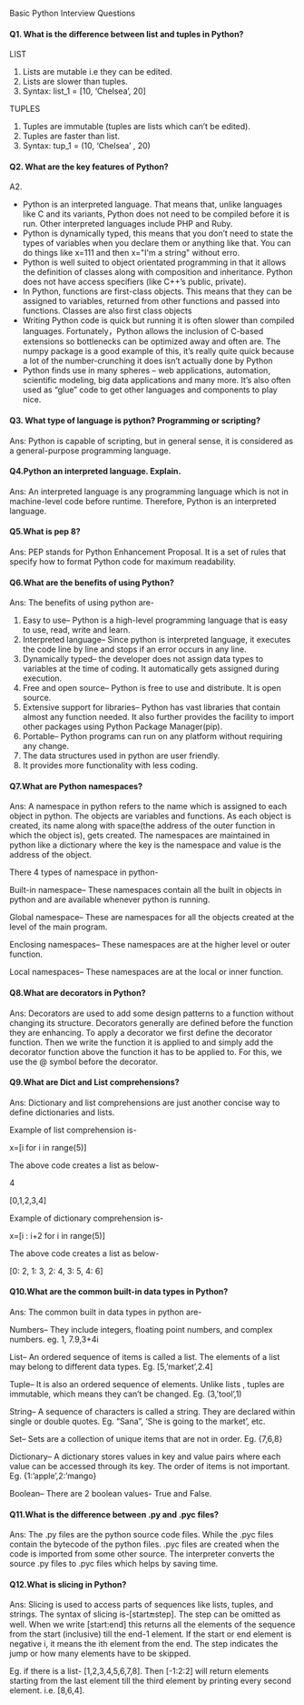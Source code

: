 Basic Python Interview Questions

<h4> Q1. What is the difference between list and tuples in Python? </h4>

LIST	
<ol>
  <li> Lists are mutable i.e they can be edited.</li>
  <li> Lists are slower than tuples. </li>
  <li> Syntax: list_1 = [10, ‘Chelsea’, 20] </li>
  </ol>
TUPLES
<ol>
  <li> Tuples are immutable (tuples are lists which can’t be edited).</li>
  <li>Tuples are faster than list.</li>
	<li>Syntax: tup_1 = (10, ‘Chelsea’ , 20)</li>
  </ol>

<h4> Q2. What are the key features of Python? </h4>
A2. <ul> 
  <li> Python is an interpreted language. That means that, unlike languages like C and its variants, Python does not need to be compiled before it is run. Other interpreted languages include PHP and Ruby.</li>
<li> Python is dynamically typed, this means that you don’t need to state the types of variables when you declare them or anything like that. You can do things like x=111 and then x="I'm a string" without erro.</li>
<li> Python is well suited to object orientated programming in that it allows the definition of classes along with composition and inheritance. Python does not have access specifiers (like C++’s public, private).</li>
<li> In Python, functions are first-class objects. This means that they can be assigned to variables, returned from other functions and passed into functions. Classes are also first class objects</li>
<li> Writing Python code is quick but running it is often slower than compiled languages. Fortunately，Python allows the inclusion of C-based extensions so bottlenecks can be optimized away and often are. The numpy package is a good example of this, it’s really quite quick because a lot of the number-crunching it does isn’t actually done by Python</li>
<li> Python finds use in many spheres – web applications, automation, scientific modeling, big data applications and many more. It’s also often used as “glue” code to get other languages and components to play nice.
</ul>

<h4> Q3. What type of language is python? Programming or scripting? </h4>
Ans: Python is capable of scripting, but in general sense, it is considered as a general-purpose programming language.

<h4> Q4.Python an interpreted language. Explain.</h4>
Ans: An interpreted language is any programming language which is not in machine-level code before runtime. Therefore, Python is an interpreted language.

<h4> Q5.What is pep 8?</h4> 
Ans: PEP stands for Python Enhancement Proposal. It is a set of rules that specify how to format Python code for maximum readability.

<h4> Q6.What are the benefits of using Python?</h4>

Ans: The benefits of using python are-
<ol>
<li> Easy to use– Python is a high-level programming language that is easy to use, read, write and learn. </li> 
<li> Interpreted language– Since python is interpreted language, it executes the code line by line and stops if an error occurs in any line.</li>
<li> Dynamically typed– the developer does not assign data types to variables at the time of coding. It automatically gets assigned during execution.</li>
<li> Free and open source– Python is free to use and distribute. It is open source.</li>
<li> Extensive support for libraries– Python has vast libraries that contain almost any function needed. It also further provides the facility to import other packages using Python Package Manager(pip).</li>
<li> Portable– Python programs can run on any platform without requiring any change.</li>
<li> The data structures used in python are user friendly.</li>
<li> It provides more functionality with less coding.</li>
</ol>

<h4> Q7.What are Python namespaces? </h4>

Ans: A namespace in python refers to the name which is assigned to each object in python. The objects are variables and functions. As each object is created, its name along with space(the address of the outer function in which the object is), gets created. The namespaces are maintained in python like a dictionary where the key is the namespace and value is the address of the object. 

There 4 types of namespace in python-

Built-in namespace– These namespaces contain all the built in objects in python and are available whenever python is running.

Global namespace– These are namespaces for all the objects created at the level of the main program.

Enclosing namespaces– These namespaces are at the higher level or outer function.

Local namespaces– These namespaces are at the local or inner function.

<h4> Q8.What are decorators in Python?</h4> 

Ans: Decorators are used to add some design patterns to a function without changing its structure. Decorators generally are defined before the function they are enhancing. To apply a decorator we first define the decorator function. Then we write the function it is applied to and simply add the decorator function above the function it has to be applied to. For this, we use the @ symbol before the decorator.

<h4> Q9.What are Dict and List comprehensions?</h4> 

Ans: Dictionary and list comprehensions are just another concise way to define dictionaries and lists.

Example of list comprehension is-

x=[i for i in range(5)]

The above code creates a list as below-

4

[0,1,2,3,4]

Example of dictionary comprehension is-

x=[i : i+2 for i in range(5)]

The above code creates a list as below-

[0: 2, 1: 3, 2: 4, 3: 5, 4: 6]

<h4> Q10.What are the common built-in data types in Python?</h4>

Ans: The common built in data types in python are-

Numbers– They include integers, floating point numbers, and complex numbers. eg. 1, 7.9,3+4i

List– An ordered sequence of items is called a list. The elements of a list may belong to different data types. Eg. [5,’market’,2.4]

Tuple– It is also an ordered sequence of elements. Unlike lists , tuples are immutable, which means they can’t be changed. Eg. (3,’tool’,1)

String– A sequence of characters is called a string. They are declared within single or double quotes. Eg. “Sana”, ‘She is going to the market’, etc.

Set– Sets are a collection of unique items that are not in order. Eg. {7,6,8}

Dictionary– A dictionary stores values in key and value pairs where each value can be accessed through its key. The order of items is not important. Eg. {1:’apple’,2:’mango}

Boolean– There are 2 boolean values- True and False.

<h4> Q11.What is the difference between .py and .pyc files?</h4>

Ans: The .py files are the python source code files. While the .pyc files contain the bytecode of the python files. .pyc files are created when the code is imported from some other source. The interpreter converts the source .py files to .pyc files which helps by saving time.

<h4> Q12.What is slicing in Python?</h4>

Ans: Slicing is used to access parts of sequences like lists, tuples, and strings. The syntax of slicing is-[start:end:step]. 
The step can be omitted as well. When we write [start:end] this returns all the elements of the sequence from the start (inclusive) till the end-1 element. If the start or end element is negative i, it means the ith element from the end. The step indicates the jump or how many elements have to be skipped. 

Eg. if there is a list- [1,2,3,4,5,6,7,8]. Then [-1:2:2] will return elements starting from the last element till the third element by printing every second element.
i.e. [8,6,4].

<!--
Q13.What are Keywords in Python?

Ans: Keywords in python are reserved words that have special meaning.They are generally used to define type of variables. Keywords cannot be used for variable or function names. There are following 33 keywords in python-

And
Or
Not
If
Elif
Else
For
While
Break
 As
Def
Lambda
Pass
Return
True
False
Try
With
Assert
Class
Continue
Del
Except
Finally
From
Global
Import
In
Is
None
Nonlocal
Raise
Yield

Q14.What are Literals in Python and explain about different Literals

Ans: A literal in python source code represents a fixed value for primitive data types. There are 5 types of literals in python-

String literals– A string literal is created by assigning some text enclosed in single or double quotes to a variable. To create multiline literals, assign the multiline text enclosed in triple quotes. Eg.name=”Tanya”
A character literal– It is created by assigning a single character enclosed in double quotes. Eg. a=’t’
Numeric literals– They include numeric values that can be either integer, floating point value, or a complex number. Eg. a=50
Boolean literals– These can be 2 values- either True or False.
Literal Collections– These are of 4 types-
a) List collections-Eg. a=[1,2,3,’Amit’]

             b) Tuple literals- Eg. a=(5,6,7,8)

c) Dictionary literals- Eg. dict={1: ’apple’, 2: ’mango, 3: ’banana`’}

d) Set literals- Eg. {“Tanya”, “Rohit”, “Mohan”}

6. Special literal- Python has 1 special literal None which is used to return a null variable.

Q15.How to combine dataframes in pandas?

Ans: The dataframes in python can be combined in the following ways-

Concatenating them by stacking the 2 dataframes vertically.
Concatenating them by stacking the 2 dataframes horizontally.
Combining them on a common column. This is referred to as joining.
The concat() function is used to concatenate two dataframes. Its syntax is- pd.concat([dataframe1, dataframe2]).

Dataframes are joined together on a common column called a key. When we combine all the rows in dataframe it is union and the join used is outer join. While, when we combine the common rows or intersection, the join used is the inner join. Its syntax is- pd.concat([dataframe1, dataframe2], axis=’axis’, join=’type_of_join)

Q16.What are the new features added in Python 3.9.0.0 version?

Ans: The new features in Python 3.9.0.0 version are-

 New Dictionary functions Merge(|) and Update(|=)
New String Methods to Remove Prefixes and Suffixes
Type Hinting Generics in Standard Collections
New Parser based on PEG rather than LL1
New modules like zoneinfo and graphlib
Improved Modules like ast, asyncio, etc.
Optimizations such as optimized idiom for assignment, signal handling, optimized python built ins, etc.
Deprecated functions and commands such as deprecated parser and symbol modules, deprecated functions, etc.
Removal of erroneous methods, functions, etc.

Q17. How is memory managed in Python?
Ans: Memory is managed in Python in the following ways:

Memory management in python is managed by Python private heap space. All Python objects and data structures are located in a private heap. The programmer does not have access to this private heap. The python interpreter takes care of this instead.
The allocation of heap space for Python objects is done by Python’s memory manager. The core API gives access to some tools for the programmer to code.
Python also has an inbuilt garbage collector, which recycles all the unused memory and so that it can be made available to the heap space.

Q18. What is namespace in Python?
Ans: A namespace is a naming system used to make sure that names are unique to avoid naming conflicts.

Q19. What is PYTHONPATH?
Ans: It is an environment variable which is used when a module is imported. Whenever a module is imported, PYTHONPATH is also looked up to check for the presence of the imported modules in various directories. The interpreter uses it to determine which module to load.

Q20. What are python modules? Name some commonly used built-in modules in Python?
Ans: Python modules are files containing Python code. This code can either be functions classes or variables. A Python module is a .py file containing executable code.

Some of the commonly used built-in modules are:

os
sys
math
random
data time
JSON
Q21.What are local variables and global variables in Python?
Global Variables:

Variables declared outside a function or in global space are called global variables. These variables can be accessed by any function in the program.

Local Variables:

Any variable declared inside a function is known as a local variable. This variable is present in the local space and not in the global space.

Example:

1
2
3
4
5
6
a=2
def add():
b=3
c=a+b
print(c)
add()
Output: 5

When you try to access the local variable outside the function add(), it will throw an error.

Q22. Is python case sensitive?
Ans: Yes. Python is a case sensitive language.

Q23.What is type conversion in Python?
Ans: Type conversion refers to the conversion of one data type iinto another.

int() – converts any data type into integer type

float() – converts any data type into float type

ord() – converts characters into integer

hex() – converts integers to hexadecimal

oct() – converts integer to octal

tuple() – This function is used to convert to a tuple.

set() – This function returns the type after converting to set.

list() – This function is used to convert any data type to a list type.

dict() – This function is used to convert a tuple of order (key,value) into a dictionary.

str() – Used to convert integer into a string.

complex(real,imag) – This functionconverts real numbers to complex(real,imag) number.

Q24. How to install Python on Windows and set path variable?

Ans: To install Python on Windows, follow the below steps:

Install python from this link: https://www.python.org/downloads/
After this, install it on your PC. Look for the location where PYTHON has been installed on your PC using the following command on your command prompt: cmd python. 
Then go to advanced system settings and add a new variable and name it as PYTHON_NAME and paste the copied path.
Look for the path variable, select its value and select ‘edit’.
Add a semicolon towards the end of the value if it’s not present and then type %PYTHON_HOME% 
Q25. Is indentation required in python?
Ans: Indentation is necessary for Python. It specifies a block of code. All code within loops, classes, functions, etc is specified within an indented block. It is usually done using four space characters. If your code is not indented necessarily, it will not execute accurately and will throw errors as well.

Q26. What is the difference between Python Arrays and lists?
Ans: Arrays and lists, in Python, have the same way of storing data. But, arrays can hold only a single data type elements whereas lists can hold any data type elements.

Example:

1
2
3
4
5
import array as arr
My_Array=arr.array('i',[1,2,3,4])
My_list=[1,'abc',1.20]
print(My_Array)
print(My_list)
Output:

array(‘i’, [1, 2, 3, 4]) [1, ‘abc’, 1.2]

Course Curriculum
Data Science with Python Certification Training Course
Q27. What are functions in Python?
Ans: A function is a block of code which is executed only when it is called. To define a Python function, the def keyword is used.

Example:

1
2
3
def Newfunc():
print("Hi, Welcome to Edureka")
Newfunc(); #calling the function
Output: Hi, Welcome to Edureka

Q28.What is __init__?
Ans: __init__ is a method or constructor in Python. This method is automatically called to allocate memory when a new object/ instance of a class is created. All classes have the __init__ method.

Here is an example of how to use it.

1
2
3
4
5
6
7
8
9
10
11
class Employee:
def __init__(self, name, age,salary):
self.name = name
self.age = age
self.salary = 20000
E1 = Employee("XYZ", 23, 20000)
# E1 is the instance of class Employee.
#__init__ allocates memory for E1. 
print(E1.name)
print(E1.age)
print(E1.salary)
Output:

XYZ

23

20000

Q29.What is a lambda function?
Ans: An anonymous function is known as a lambda function. This function can have any number of parameters but, can have just one statement.

Example:

1
2
a = lambda x,y : x+y
print(a(5, 6))
Output: 11

Q30. What is self in Python?
Ans: Self is an instance or an object of a class. In Python, this is explicitly included as the first parameter. However, this is not the case in Java where it’s optional.  It helps to differentiate between the methods and attributes of a class with local variables.

The self variable in the init method refers to the newly created object while in other methods, it refers to the object whose method was called.

Q31. How does break, continue and pass work?
Break	Allows loop termination when some condition is met and the control is transferred to the next statement.
Continue	Allows skipping some part of a loop when some specific condition is met and the control is transferred to the beginning of the loop
Pass	Used when you need some block of code syntactically, but you want to skip its execution. This is basically a null operation. Nothing happens when this is executed.
Q32. What does [::-1} do?
Ans: [::-1] is used to reverse the order of an array or a sequence.
For example:
1
2
3
import array as arr
My_Array=arr.array('i',[1,2,3,4,5])
My_Array[::-1]
Output: array(‘i’, [5, 4, 3, 2, 1])

[::-1] reprints a reversed copy of ordered data structures such as an array or a list. the original array or list remains unchanged.
 

Q33. How can you randomize the items of a list in place in Python?
Ans: Consider the example shown below:

1
2
3
4
from random import shuffle
x = ['Keep', 'The', 'Blue', 'Flag', 'Flying', 'High']
shuffle(x)
print(x)
The output of the following code is as below.

['Flying', 'Keep', 'Blue', 'High', 'The', 'Flag']
Q34. What are python iterators?
Ans: Iterators are objects which can be traversed though or iterated upon.

Q35. How can you generate random numbers in Python?
Ans: Random module is the standard module that is used to generate a random number. The method is defined as:

1
2
import random
random.random
The statement random.random() method return the floating point number that is in the range of [0, 1). The function generates random float numbers. The methods that are used with the random class are the bound methods of the hidden instances. The instances of the Random can be done to show the multi-threading programs that creates a different instance of individual threads. The other random generators that are used in this are:

randrange(a, b): it chooses an integer and define the range in-between [a, b). It returns the elements by selecting it randomly from the range that is specified. It doesn’t build a range object.
uniform(a, b): it chooses a floating point number that is defined in the range of [a,b).Iyt returns the floating point number
normalvariate(mean, sdev): it is used for the normal distribution where the mu is a mean and the sdev is a sigma that is used for standard deviation.
The Random class that is used and instantiated creates independent multiple random number generators.
Python Interview Questions
Q36. What is the difference between range & xrange?
Ans: For the most part, xrange and range are the exact same in terms of functionality. They both provide a way to generate a list of integers for you to use, however you please. The only difference is that range returns a Python list object and x range returns an xrange object.

This means that xrange doesn’t actually generate a static list at run-time like range does. It creates the values as you need them with a special technique called yielding. This technique is used with a type of object known as generators. That means that if you have a really gigantic range you’d like to generate a list for, say one billion, xrange is the function to use.

This is especially true if you have a really memory sensitive system such as a cell phone that you are working with, as range will use as much memory as it can to create your array of integers, which can result in a Memory Error and crash your program. It’s a memory hungry beast.

Q37. How do you write comments in python?
Ans: Comments in Python start with a # character. However, alternatively at times, commenting is done using docstrings(strings enclosed within triple quotes).

Example:

1
2
3
<span data-mce-type="bookmark" style="display: inline-block; width: 0px; overflow: hidden; line-height: 0;" class="mce_SELRES_end"></span>
<pre><span>#Comments in Python start like this
print("Comments in Python start with a #")
Output:  Comments in Python start with a #

Q38. What is pickling and unpickling?
Ans: Pickle module accepts any Python object and converts it into a string representation and dumps it into a file by using dump function, this process is called pickling. While the process of retrieving original Python objects from the stored string representation is called unpickling.

Q39. What are the generators in python?
Ans: Functions that return an iterable set of items are called generators.

Q40. How will you capitalize the first letter of string?
Ans: In Python, the capitalize() method capitalizes the first letter of a string. If the string already consists of a capital letter at the beginning, then, it returns the original string.

Q41. How will you convert a string to all lowercase?
Ans: To convert a string to lowercase, lower() function can be used.

Example:

1
2
stg='ABCD'
print(stg.lower())
Output: abcd

Q42. How to comment multiple lines in python?
Ans: Multi-line comments appear in more than one line. All the lines to be commented are to be prefixed by a #. You can also a very good shortcut method to comment multiple lines. All you need to do is hold the ctrl key and left click in every place wherever you want to include a # character and type a # just once. This will comment all the lines where you introduced your cursor.

Q43.What are docstrings in Python?
Ans: Docstrings are not actually comments, but, they are documentation strings. These docstrings are within triple quotes. They are not assigned to any variable and therefore, at times, serve the purpose of comments as well.

Example:

1
2
3
4
5
6
7
8
"""
Using docstring as a comment.
This code divides 2 numbers
"""
x=8
y=4
z=x/y
print(z)
Output: 2.0

Q44. What is the purpose of ‘is’, ‘not’ and ‘in’ operators?
Ans: Operators are special functions. They take one or more values and produce a corresponding result.

is: returns true when 2 operands are true  (Example: “a” is ‘a’)

not: returns the inverse of the boolean value

in: checks if some element is present in some sequence

Q45. What is the usage of help() and dir() function in Python?
Ans: Help() and dir() both functions are accessible from the Python interpreter and used for viewing a consolidated dump of built-in functions. 

Help() function: The help() function is used to display the documentation string and also facilitates you to see the help related to modules, keywords, attributes, etc.
Dir() function: The dir() function is used to display the defined symbols.
Q46. Whenever Python exits, why isn’t all the memory de-allocated?
Ans:

Whenever Python exits, especially those Python modules which are having circular references to other objects or the objects that are referenced from the global namespaces are not always de-allocated or freed.
It is impossible to de-allocate those portions of memory that are reserved by the C library.
On exit, because of having its own efficient clean up mechanism, Python would try to de-allocate/destroy every other object.
Q47. What is a dictionary in Python?
Ans: The built-in datatypes in Python is called dictionary. It defines one-to-one relationship between keys and values. Dictionaries contain pair of keys and their corresponding values. Dictionaries are indexed by keys.

Let’s take an example:

The following example contains some keys. Country, Capital & PM. Their corresponding values are India, Delhi and Modi respectively.

1
dict={'Country':'India','Capital':'Delhi','PM':'Modi'}
1
print dict[Country]
Output:India
1
print dict[Capital]
Output:Delhi
1
print dict[PM]
Output:Modi
Q48. How can the ternary operators be used in python?
Ans: The Ternary operator is the operator that is used to show the conditional statements. This consists of the true or false values with a statement that has to be evaluated for it.

Syntax:

The Ternary operator will be given as:
[on_true] if [expression] else [on_false]x, y = 25, 50big = x if x < y else y

Example:

The expression gets evaluated like if x<y else y, in this case if x<y is true then the value is returned as big=x and if it is incorrect then big=y will be sent as a result.

Q49. What does this mean: *args, **kwargs? And why would we use it?
Ans: We use *args when we aren’t sure how many arguments are going to be passed to a function, or if we want to pass a stored list or tuple of arguments to a function. **kwargs is used when we don’t know how many keyword arguments will be passed to a function, or it can be used to pass the values of a dictionary as keyword arguments. The identifiers args and kwargs are a convention, you could also use *bob and **billy but that would not be wise.

Q50. What does len() do?
Ans: It is used to determine the length of a string, a list, an array, etc.

Example:

1
2
stg='ABCD'
len(stg)
Output:4

Python Interview Questions
Q51. Explain split(), sub(), subn() methods of “re” module in Python.
Ans: To modify the strings, Python’s “re” module is providing 3 methods. They are:

split() – uses a regex pattern to “split” a given string into a list.
sub() – finds all substrings where the regex pattern matches and then replace them with a different string
subn() – it is similar to sub() and also returns the new string along with the no. of replacements.
Q52. What are negative indexes and why are they used?
Ans: The sequences in Python are indexed and it consists of the positive as well as negative numbers. The numbers that are positive uses ‘0’ that is uses as first index and ‘1’ as the second index and the process goes on like that.

The index for the negative number starts from ‘-1’ that represents the last index in the sequence and ‘-2’ as the penultimate index and the sequence carries forward like the positive number.

The negative index is used to remove any new-line spaces from the string and allow the string to except the last character that is given as S[:-1]. The negative index is also used to show the index to represent the string in correct order.

Q53. What are Python packages?
Ans: Python packages are namespaces containing multiple modules.

Q54.How can files be deleted in Python?
Ans: To delete a file in Python, you need to import the OS Module. After that, you need to use the os.remove() function.

Example:

1
2
import os
os.remove("xyz.txt")
Q55. What are the built-in types of python?
Ans: Built-in types in Python are as follows –

Integers
Floating-point
Complex numbers
Strings
Boolean
Built-in functions
Q56. What advantages do NumPy arrays offer over (nested) Python lists?
Ans: 

Python’s lists are efficient general-purpose containers. They support (fairly) efficient insertion, deletion, appending, and concatenation, and Python’s list comprehensions make them easy to construct and manipulate.
They have certain limitations: they don’t support “vectorized” operations like elementwise addition and multiplication, and the fact that they can contain objects of differing types mean that Python must store type information for every element, and must execute type dispatching code when operating on each element.
NumPy is not just more efficient; it is also more convenient. You get a lot of vector and matrix operations for free, which sometimes allow one to avoid unnecessary work. And they are also efficiently implemented.
NumPy array is faster and You get a lot built in with NumPy, FFTs, convolutions, fast searching, basic statistics, linear algebra, histograms, etc. 
Q57. How to add values to a python array?
Ans: Elements can be added to an array using the append(), extend() and the insert (i,x) functions.

Example:

1
2
3
4
5
6
7
a=arr.array('d', [1.1 , 2.1 ,3.1] )
a.append(3.4)
print(a)
a.extend([4.5,6.3,6.8])
print(a)
a.insert(2,3.8)
print(a)
Output:

array(‘d’, [1.1, 2.1, 3.1, 3.4])

array(‘d’, [1.1, 2.1, 3.1, 3.4, 4.5, 6.3, 6.8])

array(‘d’, [1.1, 2.1, 3.8, 3.1, 3.4, 4.5, 6.3, 6.8])

Q58. How to remove values to a python array?
Ans: Array elements can be removed using pop() or remove() method. The difference between these two functions is that the former returns the deleted value whereas the latter does not.

Example:

1
2
3
4
5
a=arr.array('d', [1.1, 2.2, 3.8, 3.1, 3.7, 1.2, 4.6])
print(a.pop())
print(a.pop(3))
a.remove(1.1)
print(a)
Output:

4.6

3.1

array(‘d’, [2.2, 3.8, 3.7, 1.2])

Q59. Does Python have OOps concepts?
Ans: Python is an object-oriented programming language. This means that any program can be solved in python by creating an object model. However, Python can be treated as procedural as well as structural language.

Check out these AI and ML courses by E & ICT Academy NIT Warangal to learn Python usage in AI ML and build a successful career.

Q60. What is the difference between deep and shallow copy?
Ans: Shallow copy is used when a new instance type gets created and it keeps the values that are copied in the new instance. Shallow copy is used to copy the reference pointers just like it copies the values. These references point to the original objects and the changes made in any member of the class will also affect the original copy of it. Shallow copy allows faster execution of the program and it depends on the size of the data that is used.

Deep copy is used to store the values that are already copied. Deep copy doesn’t copy the reference pointers to the objects. It makes the reference to an object and the new object that is pointed by some other object gets stored. The changes made in the original copy won’t affect any other copy that uses the object. Deep copy makes execution of the program slower due to making certain copies for each object that is been called.

Data Science Training
Q61. How is Multithreading achieved in Python?
Ans: 

Python has a multi-threading package but if you want to multi-thread to speed your code up, then it’s usually not a good idea to use it.
Python has a construct called the Global Interpreter Lock (GIL). The GIL makes sure that only one of your ‘threads’ can execute at any one time. A thread acquires the GIL, does a little work, then passes the GIL onto the next thread.
This happens very quickly so to the human eye it may seem like your threads are executing in parallel, but they are really just taking turns using the same CPU core.
All this GIL passing adds overhead to execution. This means that if you want to make your code run faster then using the threading package often isn’t a good idea.
Q62. What is the process of compilation and linking in python?
Ans: The compiling and linking allows the new extensions to be compiled properly without any error and the linking can be done only when it passes the compiled procedure. If the dynamic loading is used then it depends on the style that is being provided with the system. The python interpreter can be used to provide the dynamic loading of the configuration setup files and will rebuild the interpreter.

The steps that are required in this as:

Create a file with any name and in any language that is supported by the compiler of your system. For example file.c or file.cpp
Place this file in the Modules/ directory of the distribution which is getting used.
Add a line in the file Setup.local that is present in the Modules/ directory.
Run the file using spam file.o
After a successful run of this rebuild the interpreter by using the make command on the top-level directory.
If the file is changed then run rebuildMakefile by using the command as ‘make Makefile’.
Q63. What are Python libraries? Name a few of them.
Python libraries are a collection of Python packages. Some of the majorly used python libraries are – Numpy, Pandas, Matplotlib, Scikit-learn and many more.

Q64. What is split used for?
The split() method is used to separate a given string in Python.

Example:

1
2
a="edureka python"
print(a.split())
Output:  [‘edureka’, ‘python’]

Q65. How to import modules in python?

Modules can be imported using the import keyword.  You can import modules in three ways-

Example:

1
2
3
import array           #importing using the original module name
import array as arr    # importing using an alias name
from array import *    #imports everything present in the array module
Next, in this Python Interview Questions blog, let’s have a look at Object Oriented Concepts in Python.

OOPS Python Interview Questions
Q66. Explain Inheritance in Python with an example.
Ans: Inheritance allows One class to gain all the members(say attributes and methods) of another class. Inheritance provides code reusability, makes it easier to create and maintain an application. The class from which we are inheriting is called super-class and the class that is inherited is called a derived / child class.

They are different types of inheritance supported by Python:

Single Inheritance – where a derived class acquires the members of a single super class.
Multi-level inheritance – a derived class d1 in inherited from base class base1, and d2 are inherited from base2.
Hierarchical inheritance – from one base class you can inherit any number of child classes
Multiple inheritance – a derived class is inherited from more than one base class.
Q67. How are classes created in Python? 
Ans: Class in Python is created using the class keyword.

Example:

1
2
3
4
5
class Employee:
def __init__(self, name):
self.name = name
E1=Employee("abc")
print(E1.name)
Output: abc

Q68. What is monkey patching in Python?
Ans: In Python, the term monkey patch only refers to dynamic modifications of a class or module at run-time.

Consider the below example:

1
2
3
4
# m.py
class MyClass:
def f(self):
print "f()"
We can then run the monkey-patch testing like this:

1
2
3
4
5
6
7
import m
def monkey_f(self):
print "monkey_f()"
 
m.MyClass.f = monkey_f
obj = m.MyClass()
obj.f()
The output will be as below:

monkey_f()
As we can see, we did make some changes in the behavior of f() in MyClass using the function we defined, monkey_f(), outside of the module m.

Q69. Does python support multiple inheritance?
Ans: Multiple inheritance means that a class can be derived from more than one parent classes. Python does support multiple inheritance, unlike Java.

Q70. What is Polymorphism in Python?
Ans: Polymorphism means the ability to take multiple forms. So, for instance, if the parent class has a method named ABC then the child class also can have a method with the same name ABC having its own parameters and variables. Python allows polymorphism.

Q71. Define encapsulation in Python?
Ans: Encapsulation means binding the code and the data together. A Python class in an example of encapsulation.

Q72. How do you do data abstraction in Python?
Ans: Data Abstraction is providing only the required details and hiding the implementation from the world. It can be achieved in Python by using interfaces and abstract classes.

Q73.Does python make use of access specifiers?
Ans: Python does not deprive access to an instance variable or function. Python lays down the concept of prefixing the name of the variable, function or method with a single or double underscore to imitate the behavior of protected and private access specifiers.  
Q74. How to create an empty class in Python? 
Ans: An empty class is a class that does not have any code defined within its block. It can be created using the pass keyword. However, you can create objects of this class outside the class itself. IN PYTHON THE PASS command does nothing when its executed. it’s a null statement. 
For example-
1
2
3
4
5
class a:
  pass
obj=a()
obj.name="xyz"
print("Name = ",obj.name)
Output: 

Name =  xyz
Q75. What does an object() do?

Ans: It returns a featureless object that is a base for all classes. Also, it does not take any parameters.
Next, let us have a look at some Basic Python Programs in this Python Interview Questions.
Basic Python Programs – Python Interview Questions
Q76. Write a program in Python to execute the Bubble sort algorithm.
1
2
3
4
5
6
7
8
9
10
def bs(a):
# a = name of list
   b=len(a)-1nbsp; 
# minus 1 because we always compare 2 adjacent values
   for x in range(b):
        for y in range(b-x):
              a[y]=a[y+1]
   
   a=[32,5,3,6,7,54,87]
   bs(a)
Output:  [3, 5, 6, 7, 32, 54, 87]

Python Interview Questions
Q77. Write a program in Python to produce Star triangle.
1
2
3
4
def pyfunc(r):
    for x in range(r):
        print(' '*(r-x-1)+'*'*(2*x+1))    
pyfunc(9)
Output:

        *
       ***
      *****
     *******
    *********
   ***********
  *************
 ***************
*****************

Q78. Write a program to produce Fibonacci series in Python.
1
2
3
4
5
6
7
8
9
10
11
12
# Enter number of terms needednbsp;#0,1,1,2,3,5....
a=int(input("Enter the terms"))
f=0;#first element of series
s=1#second element of series
if a=0:
   print("The requested series is",f)
else:
  print(f,s,end=" ")
   for x in range(2,a): 
         print(next,end=" ")
         f=s
         s=next
 

Output: Enter the terms 5 0 1 1 2 3

Q79. Write a program in Python to check if a number is prime.
1
2
3
4
5
6
7
8
9
10
a=int(input("enter number"))
if a=1:
   for x in range(2,a):
         if(a%x)==0:
          print("not prime")
   break
   else:
      print("Prime")
else:
   print("not prime")
Output:

enter number 3

Prime

Q80. Write a program in Python to check if a sequence is a Palindrome.
1
2
3
4
5
6
a=input("enter sequence")
b=a[::-1]
if a==b:
  print("palindrome")
else:
  print("Not a Palindrome")
Output:

enter sequence 323 palindrome

Q81. Write a one-liner that will count the number of capital letters in a file. Your code should work even if the file is too big to fit in memory.
Ans:  Let us first write a multiple line solution and then convert it to one-liner code.

1
2
3
4
5
6
with open(SOME_LARGE_FILE) as fh:
count = 0
text = fh.read()
for character in text:
    if character.isupper():
count += 1
We will now try to transform this into a single line.

1
count sum(1 for line in fh for character in line if character.isupper())
Q82. Write a sorting algorithm for a numerical dataset in Python.
Ans: The following code can be used to sort a list in Python:

1
2
3
4
list = ["1", "4", "0", "6", "9"]
list = [int(i) for i in list]
list.sort()
print (list)
Q83. Looking at the below code, write down the final values of A0, A1, …An.
1
2
3
4
5
6
7
A0 = dict(zip(('a','b','c','d','e'),(1,2,3,4,5)))
A1 = range(10)A2 = sorted([i for i in A1 if i in A0])
A3 = sorted([A0[s] for s in A0])
A4 = [i for i in A1 if i in A3]
A5 = {i:i*i for i in A1}
A6 = [[i,i*i] for i in A1]
print(A0,A1,A2,A3,A4,A5,A6)
Ans: The following will be the final outputs of A0, A1, … A6


A0 = {'a': 1, 'c': 3, 'b': 2, 'e': 5, 'd': 4} # the order may vary
A1 = range(0, 10) 
A2 = []
A3 = [1, 2, 3, 4, 5]
A4 = [1, 2, 3, 4, 5]
A5 = {0: 0, 1: 1, 2: 4, 3: 9, 4: 16, 5: 25, 6: 36, 7: 49, 8: 64, 9: 81}
A6 = [[0, 0], [1, 1], [2, 4], [3, 9], [4, 16], [5, 25], [6, 36], [7, 49], [8, 64], [9, 81]]

Next, in this Python Interview Questions let's have a look at some Python Libraries 
Python Libraries – Python Interview Questions
Q84. Explain what Flask is and its benefits?
Ans: Flask is a web microframework for Python based on “Werkzeug, Jinja2 and good intentions” BSD license. Werkzeug and Jinja2 are two of its dependencies. This means it will have little to no dependencies on external libraries.  It makes the framework light while there is a little dependency to update and fewer security bugs.

A session basically allows you to remember information from one request to another. In a flask, a session uses a signed cookie so the user can look at the session contents and modify. The user can modify the session if only it has the secret key Flask.secret_key.

Q85. Is Django better than Flask?
Ans: Django and Flask map the URL’s or addresses typed in the web browsers to functions in Python. 

Flask is much simpler compared to Django but, Flask does not do a lot for you meaning you will need to specify the details, whereas Django does a lot for you wherein you would not need to do much work. Django consists of prewritten code, which the user will need to analyze whereas Flask gives the users to create their own code, therefore, making it simpler to understand the code. Technically both are equally good and both contain their own pros and cons.

Q86. Mention the differences between Django, Pyramid and Flask.
Ans: 

Flask is a “microframework” primarily build for a small application with simpler requirements. In flask, you have to use external libraries. Flask is ready to use.
Pyramid is built for larger applications. It provides flexibility and lets the developer use the right tools for their project. The developer can choose the database, URL structure, templating style and more. Pyramid is heavy configurable.
Django can also be used for larger applications just like Pyramid. It includes an ORM.
Q87. Discuss Django architecture.
Ans: Django MVT Pattern:

Django Architecture - Python Interview Questions - EdurekaFigure:  Python Interview Questions – Django Architecture

The developer provides the Model, the view and the template then just maps it to a URL and Django does the magic to serve it to the user.

Q88. Explain how you can set up the Database in Django.
Ans: You can use the command edit mysite/setting.py, it is a normal python module with module level representing Django settings.

Django uses SQLite by default; it is easy for Django users as such it won’t require any other type of installation. In the case your database choice is different that you have to the following keys in the DATABASE ‘default’ item to match your database connection settings.

Engines: you can change the database by using ‘django.db.backends.sqlite3’ , ‘django.db.backeneds.mysql’, ‘django.db.backends.postgresql_psycopg2’, ‘django.db.backends.oracle’ and so on
Name: The name of your database. In the case if you are using SQLite as your database, in that case, database will be a file on your computer, Name should be a full absolute path, including the file name of that file.
If you are not choosing SQLite as your database then settings like Password, Host, User, etc. must be added.
Django uses SQLite as a default database, it stores data as a single file in the filesystem. If you do have a database server—PostgreSQL, MySQL, Oracle, MSSQL—and want to use it rather than SQLite, then use your database’s administration tools to create a new database for your Django project. Either way, with your (empty) database in place, all that remains is to tell Django how to use it. This is where your project’s settings.py file comes in.

We will add the following lines of code to the setting.py file:

1
2
3
4
5
6
DATABASES = {
     'default': {
          'ENGINE' : 'django.db.backends.sqlite3',
          'NAME' : os.path.join(BASE_DIR, 'db.sqlite3'),
     }
}
Q89. Give an example how you can write a VIEW in Django?
Ans: This is how we can use write a view in Django:

1
2
3
4
5
6
7
from django.http import HttpResponse
import datetime
 
def Current_datetime(request):
     now = datetime.datetime.now()
     html = "It is now %s/body/html % now
     return HttpResponse(html)
Returns the current date and time, as an HTML document

Q90. Mention what the Django templates consist of.
Ans: The template is a simple text file.  It can create any text-based format like XML, CSV, HTML, etc.  A template contains variables that get replaced with values when the template is evaluated and tags (% tag %) that control the logic of the template.

Django Template - Python Interview Questions - EdurekaFigure: Python Interview Questions – Django Template

Q91. Explain the use of session in Django framework?
Ans: Django provides a session that lets you store and retrieve data on a per-site-visitor basis. Django abstracts the process of sending and receiving cookies, by placing a session ID cookie on the client side, and storing all the related data on the server side.

Django Framework - Python Interview Questions - EdurekaFigure: Python Interview Questions – Django Framework

So the data itself is not stored client side. This is nice from a security perspective.

Q92.  List out the inheritance styles in Django.

Ans: In Django, there are three possible inheritance styles:

Abstract Base Classes: This style is used when you only want parent’s class to hold information that you don’t want to type out for each child model.
Multi-table Inheritance: This style is used If you are sub-classing an existing model and need each model to have its own database table.
Proxy models: You can use this model, If you only want to modify the Python level behavior of the model, without changing the model’s fields.
Next in this Python Interview Question blog, let’s have a look at questions related to Web Scraping

Web Scraping – Python Interview Questions
Q93. How To Save An Image Locally Using Python Whose URL Address I Already Know?
Ans: We will use the following code to save an image locally from an URL address

1
2
import urllib.request
urllib.request.urlretrieve("URL", "local-filename.jpg")
Q94. How can you Get the Google cache age of any URL or web page?
Ans: Use the following URL format:

http://webcache.googleusercontent.com/search?q=cache:URLGOESHERE

Be sure to replace “URLGOESHERE” with the proper web address of the page or site whose cache you want to retrieve and see the time for. For example, to check the Google Webcache age of edureka.co you’d use the following URL:

http://webcache.googleusercontent.com/search?q=cache:edureka.co

Q95. You are required to scrap data from IMDb top 250 movies page. It should only have fields movie name, year, and rating.
Ans: We will use the following lines of code:


1
2
3
4
5
6
7
8
9
10
11
12
13
14
15
16
17
18
19
from bs4 import BeautifulSoup
 
import requests
import sys
 
url = '<a href="http://www.imdb.com/chart/top">http://www.imdb.com/chart/top</a>'
response = requests.get(url)
soup = BeautifulSoup(response.text)
tr = soup.findChildren("tr")
tr = iter(tr)
next(tr)
 
for movie in tr:
title = movie.find('td', {'class': 'titleColumn'} ).find('a').contents[0]
year = movie.find('td', {'class': 'titleColumn'} ).find('span', {'class': 'secondaryInfo'}).contents[0]
rating = movie.find('td', {'class': 'ratingColumn imdbRating'} ).find('strong').contents[0]
row = title + ' - ' + year + ' ' + ' ' + rating
 
print(row)
The above code will help scrap data from IMDb’s top 250 list

Next in this Python Interview Questions blog, let’s have a look at questions related to Data Analysis in Python.

Data Analysis – Python Interview Questions
Q96. What is map function in Python?
Ans: map function executes the function given as the first argument on all the elements of the iterable given as the second argument. If the function given takes in more than 1 arguments, then many iterables are given. #Follow the link to know more similar functions.

Q97. Is python numpy better than lists?
Ans: We use python numpy array instead of a list because of the below three reasons:

Less Memory
Fast
Convenient
For more information on these parameters, you can refer to this section – Numpy Vs List.

Q98. How to get indices of N maximum values in a NumPy array?
Ans: We can get the indices of N maximum values in a NumPy array using the below code:

1
2
3
import numpy as np
arr = np.array([1, 3, 2, 4, 5])
print(arr.argsort()[-3:][::-1])
Output

[ 4 3 1 ]
Q99. How do you calculate percentiles with Python/ NumPy?
Ans: We can calculate percentiles with the following code

1
2
3
4
import numpy as np
a = np.array([1,2,3,4,5])
p = np.percentile(a, 50) #Returns 50th percentile, e.g. median
print(p)
Output:3

Q100. What is the difference between NumPy and SciPy?
Ans:

Course Curriculum
Data Science with Python Certification Training Course
Weekday / Weekend Batches
NumPy	SciPy
It refers to Numerical python.	It refers to Scientific python.
It has fewer new scientific computing features.	Most new scientific computing features belong in SciPy.
It contains less linear algebra functions.	It has more fully-featured versions of the linear algebra modules, as well as many other numerical algorithms.
NumPy has a faster processing speed.	SciPy on the other hand has slower computational speed.
 

Q101. How do you make 3D plots/visualizations using NumPy/SciPy?

Ans: Like 2D plotting, 3D graphics is beyond the scope of NumPy and SciPy, but just as in the 2D case, packages exist that integrate with NumPy. Matplotlib provides basic 3D plotting in the mplot3d subpackage, whereas Mayavi provides a wide range of high-quality 3D visualization features, utilizing the powerful VTK engine.

Next in this Python Interview Questions blog, let’s have a look at some MCQs

Multiple Choice Questions (MCQ) – Python Interview Questions
Q102. Which of the following statements create a dictionary? (Multiple Correct Answers Possible)
a) d = {}
b) d = {“john”:40, “peter”:45}
c) d = {40:”john”, 45:”peter”}
d) d = (40:”john”, 45:”50”)
Answer: b, c & d. 

Dictionaries are created by specifying keys and values.

Q103. Which one of these is floor division?
a) /
b) //
c) %
d) None of the mentioned
Answer: b) //

When both of the operands are integer then python chops out the fraction part and gives you the round off value, to get the accurate answer use floor division. For ex, 5/2 = 2.5 but both of the operands are integer so answer of this expression in python is 2. To get the 2.5 as the answer, use floor division using //. So, 5//2 = 2.5

Q104. What is the maximum possible length of an identifier?
a) 31 characters
b) 63 characters
c) 79 characters
d) None of the above
Answer: d) None of the above

Identifiers can be of any length.

Q105. Why are local variable names beginning with an underscore discouraged?
a) they are used to indicate a private variables of a class
b) they confuse the interpreter
c) they are used to indicate global variables
d) they slow down execution
Answer: a) they are used to indicate a private variable of a class

As Python has no concept of private variables, leading underscores are used to indicate variables that must not be accessed from outside the class.

# Q106. Which of the following is an invalid statement?
a) abc = 1,000,000
b) a b c = 1000 2000 3000
c) a,b,c = 1000, 2000, 3000
d) a_b_c = 1,000,000
Answer: b) a b c = 1000 2000 3000

Spaces are not allowed in variable names.

Q107. What is the output of the following?
1
2
3
4
5
6
7
try:
    if '1' != 1:
        raise "someError"
    else:
        print("someError has not occured")
except "someError":
    print ("someError has occured")
a) someError has occured
b) someError has not occured
c) invalid code
d) none of the above
Answer: c) invalid code

A new exception class must inherit from a BaseException. There is no such inheritance here.

Q108. Suppose list1 is [2, 33, 222, 14, 25], What is list1[-1] ?
a) Error
b) None
c) 25
d) 2
Answer: c) 25

The index -1 corresponds to the last index in the list.

Q109. To open a file c:scores.txt for writing, we use
a) outfile = open(“c:scores.txt”, “r”)
b) outfile = open(“c:scores.txt”, “w”)
c) outfile = open(file = “c:scores.txt”, “r”)
d) outfile = open(file = “c:scores.txt”, “o”)
Answer: b) The location contains double slashes ( ) and w is used to indicate that file is being written to.

Q110. What is the output of the following?
1
2
3
4
5
6
7
8
f = None
 
for i in range (5):
    with open("data.txt", "w") as f:
        if (i > 2):
            break
 
print f.closed
a) True
b) False
c) None
d) Error
Answer: a) True 

The WITH statement when used with open file guarantees that the file object is closed when the with block exits.

Q111. When will the else part of try-except-else be executed?
a) always
b) when an exception occurs
c) when no exception occurs
d) when an exception occurs into except block
Answer: c) when no exception occurs
-- >
